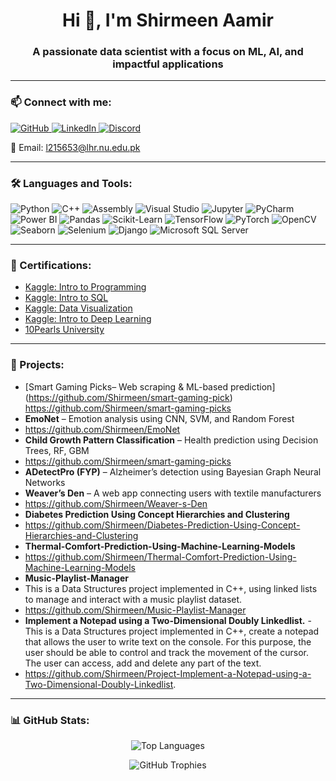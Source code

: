 <h1 align="center">Hi 👋, I'm Shirmeen Aamir</h1>
<h3 align="center">A passionate data scientist with a focus on ML, AI, and impactful applications</h3>

---

### 📫 Connect with me:

<p align="left">
  <a href="https://github.com/shirmeenaamir" target="_blank">
    <img src="https://img.shields.io/badge/GitHub-100000?style=for-the-badge&logo=github&logoColor=white" alt="GitHub">
  </a>
  <a href="https://www.linkedin.com/in/shirmeen-amir-35ab81264" target="_blank">
    <img src="https://img.shields.io/badge/LinkedIn-0077B5?style=for-the-badge&logo=linkedin&logoColor=white" alt="LinkedIn">
  </a>
  <a href="https://discord.com/channels/@me" target="_blank">
    <img src="https://img.shields.io/badge/Discord-7289DA?style=for-the-badge&logo=discord&logoColor=white" alt="Discord">
  </a>
</p>

📧 Email: l215653@lhr.nu.edu.pk

---

### 🛠️ Languages and Tools:

<p align="left">
  <img src="https://img.shields.io/badge/Python-14354C?style=for-the-badge&logo=python&logoColor=white" alt="Python">
  <img src="https://img.shields.io/badge/C++-00599C?style=for-the-badge&logo=c%2B%2B&logoColor=white" alt="C++">
  <img src="https://img.shields.io/badge/Assembly-555555?style=for-the-badge&logo=gnuassembly&logoColor=white" alt="Assembly">
  <img src="https://img.shields.io/badge/Visual%20Studio-5C2D91?style=for-the-badge&logo=visual-studio&logoColor=white" alt="Visual Studio">
  <img src="https://img.shields.io/badge/Jupyter-F37626?style=for-the-badge&logo=jupyter&logoColor=white" alt="Jupyter">
  <img src="https://img.shields.io/badge/PyCharm-000000?style=for-the-badge&logo=pycharm&logoColor=white" alt="PyCharm">
  <img src="https://img.shields.io/badge/Power%20BI-F2C811?style=for-the-badge&logo=power-bi&logoColor=white" alt="Power BI">
  <img src="https://img.shields.io/badge/Pandas-150458?style=for-the-badge&logo=pandas&logoColor=white" alt="Pandas">
  <img src="https://img.shields.io/badge/Scikit--Learn-F7931E?style=for-the-badge&logo=scikit-learn&logoColor=white" alt="Scikit-Learn">
  <img src="https://img.shields.io/badge/TensorFlow-FF6F00?style=for-the-badge&logo=tensorflow&logoColor=white" alt="TensorFlow">
  <img src="https://img.shields.io/badge/PyTorch-EE4C2C?style=for-the-badge&logo=pytorch&logoColor=white" alt="PyTorch">
  <img src="https://img.shields.io/badge/OpenCV-5C3EE8?style=for-the-badge&logo=opencv&logoColor=white" alt="OpenCV">
  <img src="https://img.shields.io/badge/Seaborn-3776AB?style=for-the-badge&logo=python&logoColor=white" alt="Seaborn">
  <img src="https://img.shields.io/badge/Selenium-43B02A?style=for-the-badge&logo=selenium&logoColor=white" alt="Selenium">
  <img src="https://img.shields.io/badge/Django-092E20?style=for-the-badge&logo=django&logoColor=white" alt="Django">
  <img src="https://img.shields.io/badge/Microsoft%20SQL%20Server-CC2927?style=for-the-badge&logo=microsoft-sql-server&logoColor=white" alt="Microsoft SQL Server">
</p>

---

### 📜 Certifications:

- [Kaggle: Intro to Programming](https://www.kaggle.com/learn/certification/shirmeenaamir/intro-to-programming)
- [Kaggle: Intro to SQL](https://www.kaggle.com/learn/certification/shirmeenaamir/intro-to-sql)
- [Kaggle: Data Visualization](https://www.kaggle.com/learn/certification/shirmeenaamir/data-visualization)
- [Kaggle: Intro to Deep Learning](https://www.kaggle.com/learn/certification/shirmeenaamir/intro-to-deep-learning)
- [10Pearls University](https://10pearlsuniversity.org/view-certificate/?cid=10PUC-6efc0be387dc98490e8a7165e27cedd46c33724bea620f84195311403)

---

### 💼 Projects:

- [Smart Gaming Picks– Web scraping & ML-based prediction] (https://github.com/Shirmeen/smart-gaming-pick)
https://github.com/Shirmeen/smart-gaming-picks
- **EmoNet** – Emotion analysis using CNN, SVM, and Random Forest
- https://github.com/Shirmeen/EmoNet
- **Child Growth Pattern Classification** – Health prediction using Decision Trees, RF, GBM
- https://github.com/Shirmeen/smart-gaming-picks
- **ADetectPro (FYP)** – Alzheimer’s detection using Bayesian Graph Neural Networks
- **Weaver’s Den** – A web app connecting users with textile manufacturers
- https://github.com/Shirmeen/Weaver-s-Den
- **Diabetes Prediction Using Concept Hierarchies and Clustering**
-   https://github.com/Shirmeen/Diabetes-Prediction-Using-Concept-Hierarchies-and-Clustering
-   **Thermal-Comfort-Prediction-Using-Machine-Learning-Models**
-   https://github.com/Shirmeen/Thermal-Comfort-Prediction-Using-Machine-Learning-Models
- **Music-Playlist-Manager**
-    This is a Data Structures project implemented in C++, using linked lists to manage and interact with a music playlist dataset. 
-  https://github.com/Shirmeen/Music-Playlist-Manager
-  **Implement a Notepad using a Two-Dimensional Doubly Linkedlist.**
-This is a Data Structures project implemented in C++, create a notepad that allows the user to write text on the console. For this purpose, the
user should be able to control and track the movement of the cursor. The user can access, add and delete any part of the text.
- https://github.com/Shirmeen/Project-Implement-a-Notepad-using-a-Two-Dimensional-Doubly-Linkedlist.
---

### 📊 GitHub Stats:


<p align="center">
  <img src="https://github-readme-stats.vercel.app/api/top-langs?username=Shirmeen&show_icons=true&locale=en&layout=compact&bg_color=2f4f4f&text_color=ffffff&title_color=ffffff&icon_color=ffffff" alt="Top Languages">
</p>


<p align="center">
  <img src="https://github-profile-trophy.vercel.app/?username=Shirmeen&theme=onedark" alt="GitHub Trophies">
</p>
